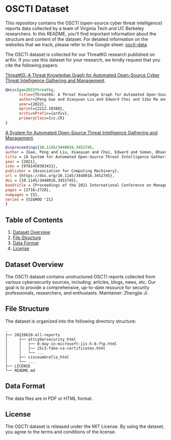 # OSCTI Dataset


This repository contains the OSCTI (open-source cyber threat intelligence) reports data collected by a team of Virginia Tech and UC Berkeley researchers. In this README, you'll find important information about the structure and content of the dataset. For detailed information on the websites that we track, please refer to the Google sheet: [oscti-data](https://docs.google.com/spreadsheets/d/1HhA0CSSSa8lg_lQzoXNrdvaGVHidLZpdzk6krU5xpvI/edit?usp=sharing).

The OSCTI dataset is collected for our ThreatKG research published on arXiv. If you use this dataset for your research, we kindly request that you cite the following papers: 

[ThreatKG: A Threat Knowledge Graph for Automated Open-Source Cyber Threat Intelligence Gathering and Management](https://arxiv.org/pdf/2212.10388.pdf).

```bibtex
@misc{gao2022threatkg,
      title={ThreatKG: A Threat Knowledge Graph for Automated Open-Source Cyber Threat Intelligence Gathering and Management}, 
      author={Peng Gao and Xiaoyuan Liu and Edward Choi and Sibo Ma and Xinyu Yang and Zhengjie Ji and Zilin Zhang and Dawn Song},
      year={2022},
      eprint={2212.10388},
      archivePrefix={arXiv},
      primaryClass={cs.CR}
}
```

[A System for Automated Open-Source Threat Intelligence Gathering and Management](https://people.cs.vt.edu/penggao/papers/securitykg-sigmod21demo.pdf).

```bibtex
@inproceedings{10.1145/3448016.3452745,
author = {Gao, Peng and Liu, Xiaoyuan and Choi, Edward and Soman, Bhavna and Mishra, Chinmaya and Farris, Kate and Song, Dawn},
title = {A System for Automated Open-Source Threat Intelligence Gathering and Management},
year = {2021},
isbn = {9781450383431},
publisher = {Association for Computing Machinery},
url = {https://doi.org/10.1145/3448016.3452745},
doi = {10.1145/3448016.3452745},
booktitle = {Proceedings of the 2021 International Conference on Management of Data},
pages = {2716–2720},
numpages = {5},
series = {SIGMOD '21}
}
```

## Table of Contents

1. [Dataset Overview](#dataset-overview)
2. [File Structure](#file-structure)
3. [Data Format](#data-format)
4. [License](#license)

## Dataset Overview

The OSCTI dataset contains unstructured OSCTI reports collected from various cybersecurity sources, including: articles, blogs, news, etc. Our goal is to provide a comprehensive, up-to-date resource for security professionals, researchers, and enthusiasts. Maintainer: Zhengjie Ji.

## File Structure

The dataset is organized into the following directory structure:

```
.
├── 20220620-all-reports
│     ├── attcybersecurity_html
│     │   ├── 0-day-in-microsoft-iis-5-6-ftp.html
│     │   ├── 25c3-fake-ca-certificates.html
│     │   └── ...
│     ├── ciscoumbrella_html
│     └── ...
├── LICENSE
└── README.md
```

## Data Format

The data files are in PDF or HTML format.

## License

The OSCTI dataset is released under the MIT License. By using the dataset, you agree to the terms and conditions of the license.
